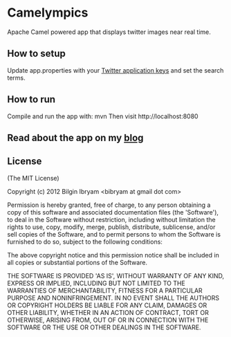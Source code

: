 # Camelympics

Apache Camel powered app that displays twitter images near real time.

## How to setup
Update app.properties with your [Twitter application keys](https://dev.twitter.com/apps/new) and set the search terms.

## How to run
Compile and run the app with: mvn
Then visit http://localhost:8080

## Read about the app on my [blog](http://www.ofbizian.com/2012/08/olympics-image-loader-powered-by-camel.html)

## License

(The MIT License)

Copyright (c) 2012 Bilgin Ibryam &lt;bibryam at gmail dot com&gt;

Permission is hereby granted, free of charge, to any person obtaining
a copy of this software and associated documentation files (the
'Software'), to deal in the Software without restriction, including
without limitation the rights to use, copy, modify, merge, publish,
distribute, sublicense, and/or sell copies of the Software, and to
permit persons to whom the Software is furnished to do so, subject to
the following conditions:

The above copyright notice and this permission notice shall be
included in all copies or substantial portions of the Software.

THE SOFTWARE IS PROVIDED 'AS IS', WITHOUT WARRANTY OF ANY KIND,
EXPRESS OR IMPLIED, INCLUDING BUT NOT LIMITED TO THE WARRANTIES OF
MERCHANTABILITY, FITNESS FOR A PARTICULAR PURPOSE AND NONINFRINGEMENT.
IN NO EVENT SHALL THE AUTHORS OR COPYRIGHT HOLDERS BE LIABLE FOR ANY
CLAIM, DAMAGES OR OTHER LIABILITY, WHETHER IN AN ACTION OF CONTRACT,
TORT OR OTHERWISE, ARISING FROM, OUT OF OR IN CONNECTION WITH THE
SOFTWARE OR THE USE OR OTHER DEALINGS IN THE SOFTWARE.
